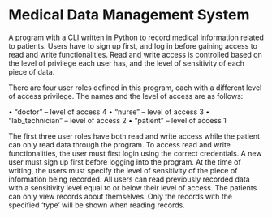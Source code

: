 # Medical Data Management System
A program with a CLI written in Python to record medical information related to patients. Users have to sign up first, and log in before gaining access to read and write functionalities. Read and write access is controlled based on the level of privilege each user has, and the level of sensitivity of each piece of data.

There are four user roles defined in this program, each with a different level of access privilege.
The names and the level of access are as follows:

• “doctor” – level of access 4
• “nurse” – level of access 3
• “lab_technician” – level of access 2
• “patient” – level of access 1

The first three user roles have both read and write access while the patient can only read data 
through the program. To access read and write functionalities, the user must first login using the 
correct credentials. A new user must sign up first before logging into the program.
At the time of writing, the users must specify the level of sensitivity of the piece of information 
being recorded.
All users can read previously recorded data with a sensitivity level equal to or below their level 
of access. The patients can only view records about themselves. Only the records with the 
specified ‘type’ will be shown when reading records.
